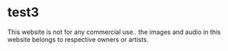 # test3
This website is not for any commercial use.. the images and audio in this website belongs to respective owners or artists.
